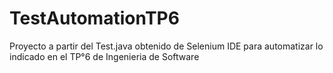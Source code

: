 # TestAutomationTP6
Proyecto a partir del Test.java obtenido de Selenium IDE para automatizar lo indicado en el TP°6 de Ingenieria de Software
